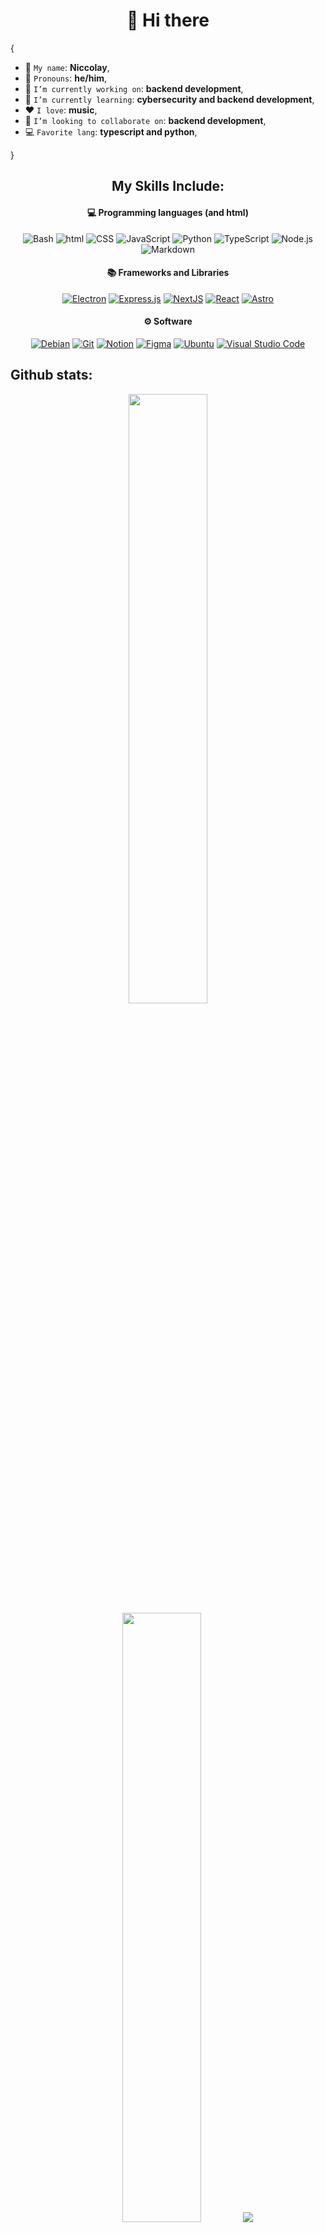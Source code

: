 <h1 align="center"><b>👋 Hi there</b></h1>
{  

- 👋 `My name`: **Niccolay**,
- 👦 `Pronouns`: **he/him**, 
- 🔭 `I’m currently working on`: **backend development**,
- 🌱 `I’m currently learning`: **cybersecurity and 
                                 backend development**,
- ❤️ `I love`: **music**,
- 🤝 `I’m looking to collaborate on`: **backend development**,
- 💻 `Favorite lang`: **typescript and python**,

}
<imge src= "https://raw.githubusercontent.com/Niccolay/Niccolay/refs/heads/main/images/cod.jpg" alt="codeando" width=250px height=300px align="right">

<h2 align="center">My Skills Include:</h2>

<h4 align="center">💻 Programming languages (and html)</h4>
<p align="center"> 
<img alt="Bash" src="https://img.shields.io/badge/Shell_Script-121011?style=for-the-badge&logo=gnu-bash&logoColor=white">
<img alt="html" src="https://img.shields.io/badge/HTML5-E34F26?style=for-the-badge&logo=html5&logoColor=white">
<img alt="CSS" src="https://img.shields.io/badge/CSS3-1572B6?style=for-the-badge&logo=css3&logoColor=white">
<img alt="JavaScript" src="https://img.shields.io/badge/JavaScript-F7DF1E?style=for-the-badge&logo=javascript&logoColor=black">
<img alt="Python" src="https://img.shields.io/badge/python-3670A0?style=for-the-badge&logo=python&logoColor=ffdd54">
<img alt="TypeScript" src= "https://img.shields.io/badge/typescript-%23007ACC.svg?style=for-the-badge&logo=typescript&logoColor=white">
<img alt="Node.js" src="https://img.shields.io/badge/Node%20js-339933?style=for-the-badge&logo=nodedotjs&logoColor=white">
<img alt="Markdown" src="https://img.shields.io/badge/Markdown-000000?style=for-the-badge&logo=markdown&logoColor=white">
</p>

<h4 align="center">📚 Frameworks and Libraries</h4>
<p align="center">
    <a href="#"><img alt="Electron" src="https://img.shields.io/badge/Electron-2B2E3A?style=for-the-badge&logo=electron&logoColor=9FEAF9"></a>
    <a href="#"><img alt="Express.js" src="https://img.shields.io/badge/Express%20js-000000?style=for-the-badge&logo=express&logoColor=white"></a>
    <a href="#"><img alt="NextJS" src="https://img.shields.io/badge/next%20js-000000?style=for-the-badge&logo=nextdotjs&logoColor=white"></a>
    <a href="#"><img alt="React" src="https://img.shields.io/badge/React-20232A?style=for-the-badge&logo=react&logoColor=61DAFB"></a>
    <a href="#"><img alt="Astro" src="https://img.shields.io/badge/Astro-0C1222?style=for-the-badge&logo=astro&logoColor=FDFDFE"></a>
</p>

<h4 align="center">⚙ Software</h4>
<p align="center">
    <a href="#"><img alt="Debian" src="https://img.shields.io/badge/Debian-A81D33?style=for-the-badge&logo=debian&logoColor=white"></a>
    <a href="#"><img alt="Git" src="https://img.shields.io/badge/GIT-E44C30?style=for-the-badge&logo=git&logoColor=white"></a>
    <a href="#"><img alt="Notion" src="https://img.shields.io/badge/Notion-000000?style=for-the-badge&logo=notion&logoColor=white"></a>
    <a href="#"><img alt="Figma" src="https://img.shields.io/badge/Figma-F24E1E?style=for-the-badge&logo=figma&logoColor=white"></a>
    <a href="#"><img alt="Ubuntu" src="https://img.shields.io/badge/Ubuntu-E95420?style=for-the-badge&logo=ubuntu&logoColor=white"></a>
    <a href="#"><img alt="Visual Studio Code" src="https://img.shields.io/badge/Visual_Studio_Code-0078D4?style=for-the-badge&logo=visual%20studio%20code&logoColor=white"></a>
</p>


<h2>Github stats:</h2> 
<p align="center">
    <img height="50%" width="auto" src="https://github-readme-stats.vercel.app/api?username=niccolay&show_icons=true&count_private=true&theme=dracula&hide_border=true&hide=issues,contribs&bg_color=00000000">
    <img height="50%" width="auto" src="https://github-readme-stats.vercel.app/api/top-langs/?username=niccolay&layout=compact&hide_border=true&theme=draculat&bg_color=00000000&langs_count=6&hide=jupyter%20notebook,tex,css,php&exclude_repo=Pacman-AI">
    <img src="https://github-readme-streak-stats.herokuapp.com/?user=niccolay&theme=dracula&hide_border=true&background=FFFFFF00">
</p>